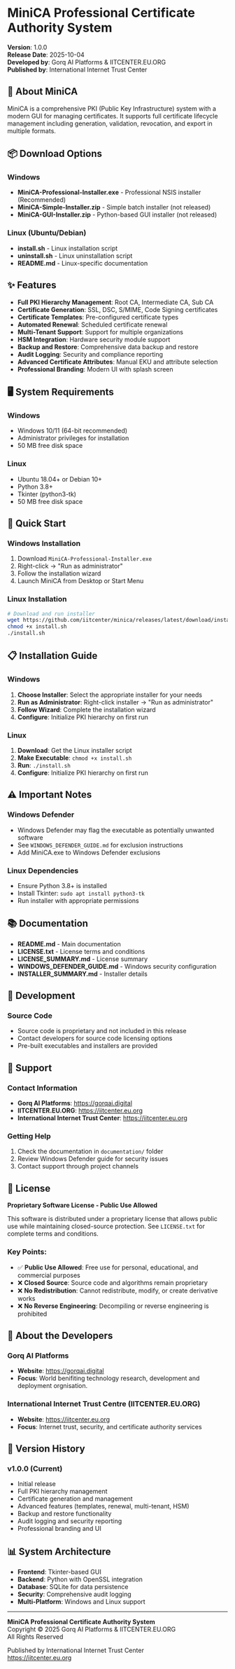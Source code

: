 # MiniCA Professional Certificate Authority System

**Version**: 1.0.0  
**Release Date**: 2025-10-04  
**Developed by**: Gorq AI Platforms & IITCENTER.EU.ORG  
**Published by**: International Internet Trust Center

## 🎉 About MiniCA

MiniCA is a comprehensive PKI (Public Key Infrastructure) system with a modern GUI for managing certificates. It supports full certificate lifecycle management including generation, validation, revocation, and export in multiple formats.

## 📦 Download Options

### Windows
- **MiniCA-Professional-Installer.exe** - Professional NSIS installer (Recommended)
- **MiniCA-Simple-Installer.zip** - Simple batch installer (not released)
- **MiniCA-GUI-Installer.zip** - Python-based GUI installer (not released)

### Linux (Ubuntu/Debian)
- **install.sh** - Linux installation script
- **uninstall.sh** - Linux uninstallation script
- **README.md** - Linux-specific documentation

## ✨ Features

- **Full PKI Hierarchy Management**: Root CA, Intermediate CA, Sub CA
- **Certificate Generation**: SSL, DSC, S/MIME, Code Signing certificates
- **Certificate Templates**: Pre-configured certificate types
- **Automated Renewal**: Scheduled certificate renewal
- **Multi-Tenant Support**: Support for multiple organizations
- **HSM Integration**: Hardware security module support
- **Backup and Restore**: Comprehensive data backup and restore
- **Audit Logging**: Security and compliance reporting
- **Advanced Certificate Attributes**: Manual EKU and attribute selection
- **Professional Branding**: Modern UI with splash screen

## 🖥️ System Requirements

### Windows
- Windows 10/11 (64-bit recommended)
- Administrator privileges for installation
- 50 MB free disk space

### Linux
- Ubuntu 18.04+ or Debian 10+
- Python 3.8+
- Tkinter (python3-tk)
- 50 MB free disk space

## 🚀 Quick Start

### Windows Installation
1. Download `MiniCA-Professional-Installer.exe`
2. Right-click → "Run as administrator"
3. Follow the installation wizard
4. Launch MiniCA from Desktop or Start Menu

### Linux Installation
```bash
# Download and run installer
wget https://github.com/iitcenter/minica/releases/latest/download/install.sh
chmod +x install.sh
./install.sh
```

## 📋 Installation Guide

### Windows
1. **Choose Installer**: Select the appropriate installer for your needs
2. **Run as Administrator**: Right-click installer → "Run as administrator"
3. **Follow Wizard**: Complete the installation wizard
4. **Configure**: Initialize PKI hierarchy on first run

### Linux
1. **Download**: Get the Linux installer script
2. **Make Executable**: `chmod +x install.sh`
3. **Run**: `./install.sh`
4. **Configure**: Initialize PKI hierarchy on first run

## ⚠️ Important Notes

### Windows Defender
- Windows Defender may flag the executable as potentially unwanted software
- See `WINDOWS_DEFENDER_GUIDE.md` for exclusion instructions
- Add MiniCA.exe to Windows Defender exclusions

### Linux Dependencies
- Ensure Python 3.8+ is installed
- Install Tkinter: `sudo apt install python3-tk`
- Run installer with appropriate permissions

## 📚 Documentation

- **README.md** - Main documentation
- **LICENSE.txt** - License terms and conditions
- **LICENSE_SUMMARY.md** - License summary
- **WINDOWS_DEFENDER_GUIDE.md** - Windows security configuration
- **INSTALLER_SUMMARY.md** - Installer details

## 🔧 Development

### Source Code
- Source code is proprietary and not included in this release
- Contact developers for source code licensing options
- Pre-built executables and installers are provided

## 🤝 Support

### Contact Information
- **Gorq AI Platforms**: https://gorqai.digital
- **IITCENTER.EU.ORG**: https://iitcenter.eu.org
- **International Internet Trust Center**: https://iitcenter.eu.org

### Getting Help
1. Check the documentation in `documentation/` folder
2. Review Windows Defender guide for security issues
3. Contact support through project channels

## 📄 License

**Proprietary Software License - Public Use Allowed**

This software is distributed under a proprietary license that allows public use while maintaining closed-source protection. See `LICENSE.txt` for complete terms and conditions.

### Key Points:
- ✅ **Public Use Allowed**: Free use for personal, educational, and commercial purposes
- ❌ **Closed Source**: Source code and algorithms remain proprietary
- ❌ **No Redistribution**: Cannot redistribute, modify, or create derivative works
- ❌ **No Reverse Engineering**: Decompiling or reverse engineering is prohibited

## 🏢 About the Developers

### Gorq AI Platforms
- **Website**: https://gorqai.digital
- **Focus**: World benifiting technology research, development and deployment orgnisation.

### International Internet Trust Centre (IITCENTER.EU.ORG)
- **Website**: https://iitcenter.eu.org
- **Focus**: Internet trust, security, and certificate authority services

## 🔄 Version History

### v1.0.0 (Current)
- Initial release
- Full PKI hierarchy management
- Certificate generation and management
- Advanced features (templates, renewal, multi-tenant, HSM)
- Backup and restore functionality
- Audit logging and security reporting
- Professional branding and UI

## 📊 System Architecture

- **Frontend**: Tkinter-based GUI
- **Backend**: Python with OpenSSL integration
- **Database**: SQLite for data persistence
- **Security**: Comprehensive audit logging
- **Multi-Platform**: Windows and Linux support

---

**MiniCA Professional Certificate Authority System**  
Copyright © 2025 Gorq AI Platforms & IITCENTER.EU.ORG  
All Rights Reserved  

Published by International Internet Trust Center  
https://iitcenter.eu.org
